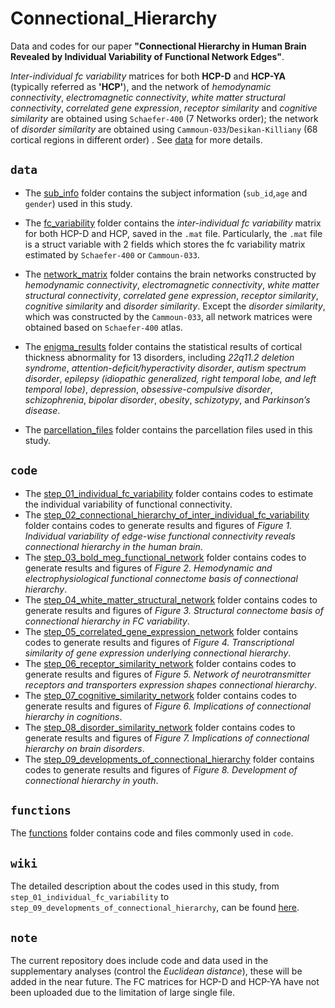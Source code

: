 # Connectional_Hierarchy
Data and codes for our paper **"Connectional Hierarchy in Human Brain Revealed by Individual Variability of Functional Network Edges"**.

*Inter-individual fc variability* matrices for both **HCP-D** and **HCP-YA** (typically referred as **'HCP'**), and the network of *hemodynamic connectivity*, *electromagnetic connectivity*, *white matter structural connectivity*, *correlated gene expression*, *receptor similarity* and *cognitive similarity* are obtained using `Schaefer-400` (7 Networks order); the network of *disorder similarity* are obtained using `Cammoun-033`/`Desikan-Killiany` (68 cortical regions in different order) . See [data](data/) for more details.

## `data`
- The [sub_info](data/sub_info) folder contains the subject information (`sub_id`,`age` and `gender`) used in this study.
- The [fc_variability](data/fc_variability) folder contains the *inter-individual fc variability* matrix for both HCP-D and HCP, saved in the `.mat` file. Particularly, the `.mat` file is a struct variable with 2 fields which stores the fc variability matrix estimated by `Schaefer-400` or `Cammoun-033`. 
- The [network_matrix](data/network_matrix) folder contains the brain networks constructed by *hemodynamic connectivity*, *electromagnetic connectivity*, *white matter structural connectivity*, *correlated gene expression*, *receptor similarity*, *cognitive similarity* and *disorder similarity*. Except the *disorder similarity*, which was constructed by the `Cammoun-033`, all network matrices were obtained based on `Schaefer-400` atlas.

- The [enigma_results](data/enigma_results) folder contains the statistical results of cortical thickness abnormality for 13 disorders, including *22q11.2 deletion syndrome*, *attention-deficit/hyperactivity disorder*, *autism spectrum disorder*, *epilepsy (idiopathic generalized, right temporal lobe, and left temporal lobe)*, *depression*, *obsessive-compulsive disorder*, *schizophrenia*, *bipolar disorder*, *obesity*, *schizotypy*, and *Parkinson’s disease*.
- The [parcellation_files](data/parcellation_files) folder contains the parcellation files used in this study.

## `code`
- The [step_01_individual_fc_variability](step_01_individual_fc_variability/) folder contains codes to estimate the individual variability of functional connectivity. 
- The [step_02_connectional_hierarchy_of_inter_individual_fc_variability](step_02_connectional_hierarchy_of_inter_individual_fc_variability/) folder contains codes to generate results and figures of *Figure 1. Individual variability of edge-wise functional connectivity reveals connectional hierarchy in the human brain*. 
- The [step_03_bold_meg_functional_network](step_03_bold_meg_functional_network/) folder contains codes to generate results and figures of *Figure 2. Hemodynamic and electrophysiological functional connectome basis of connectional hierarchy*.
- The [step_04_white_matter_structural_network](step_04_white_matter_structural_network/) folder contains codes to generate results and figures of *Figure 3. Structural connectome basis of connectional hierarchy in FC variability*. 
- The [step_05_correlated_gene_expression_network](step_05_correlated_gene_expression_network/) folder contains codes to generate results and figures of *Figure 4. Transcriptional similarity of gene expression underlying connectional hierarchy*.
- The [step_06_receptor_similarity_network](step_06_receptor_similarity_network/) folder contains codes to generate results and figures of *Figure 5. Network of neurotransmitter receptors and transporters expression shapes connectional hierarchy*.
- The [step_07_cognitive_similarity_network](step_07_cognitive_similarity_network/) folder contains codes to generate results and figures of *Figure 6. Implications of connectional hierarchy in cognitions*.
- The [step_08_disorder_similarity_network](step_08_disorder_similarity_network/) folder contains codes to generate results and figures of *Figure 7. Implications of connectional hierarchy on brain disorders*. 
- The [step_09_developments_of_connectional_hierarchy](step_09_developments_of_connectional_hierarchy/) folder contains codes to generate results and figures of *Figure 8. Development of connectional hierarchy in youth*.

## `functions`
The [functions](functions/) folder contains code and files commonly used in `code`.

## `wiki`
The detailed description about the codes used in this study, from `step_01_individual_fc_variability` to `step_09_developments_of_connectional_hierarchy`, can be found [here](https://github.com/CuiLabCIBR/Connectional_Hierarchy/wiki).

## `note`
The current repository does include code and data used in the supplementary analyses (control the *Euclidean distance*), these will be added in the near future. The FC matrices for HCP-D and HCP-YA have not been uploaded due to the limitation of large single file.

